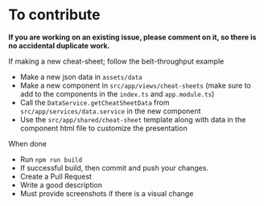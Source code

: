 # To contribute

**If you are working on an existing issue, please comment on it, so there is no accidental duplicate work.**

If making a new cheat-sheet; follow the belt-throughput example
* Make a new json data in `assets/data`
* Make a new component in `src/app/views/cheat-sheets` (make sure to add to the components in the `index.ts` and `app.module.ts`)
* Call the `DataService.getCheatSheetData` from `src/app/services/data.service` in the new component
* Use the `src/app/shared/cheat-sheet` template along with data in the component html file to customize the presentation

When done
* Run `npm run build`
* If successful build, then commit and push your changes.
* Create a Pull Request
* Write a good description
* Must provide screenshots if there is a visual change
